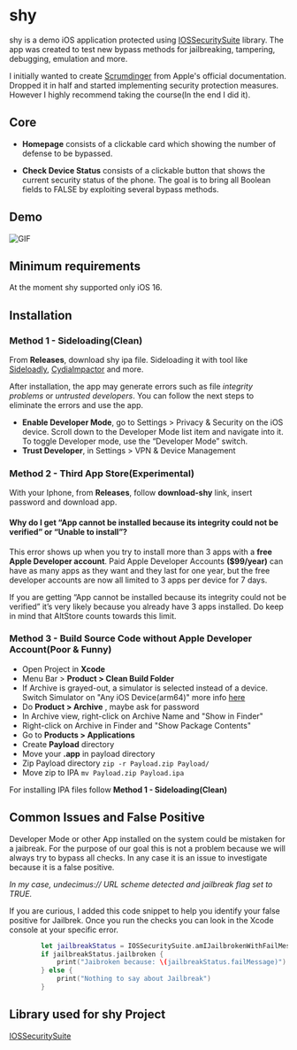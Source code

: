 # shy

shy is a demo iOS application protected using [IOSSecuritySuite](https://github.com/securing/IOSSecuritySuite) library. The app was created to test new bypass methods for jailbreaking, tampering, debugging, emulation and more.

I initially wanted to create [Scrumdinger](https://developer.apple.com/tutorials/app-dev-training/getting-started-with-scrumdinger) from Apple's official documentation. Dropped it in half and started implementing security protection measures. However I highly recommend taking the course(In the end I did it).

## Core

+ **Homepage** consists of a clickable card which showing the number of defense to be bypassed.

+ **Check Device Status** consists of a clickable button that shows the current security status of the phone. The goal is to bring all Boolean fields to FALSE by exploiting several bypass methods.

## Demo

![GIF](https://media.giphy.com/media/v1.Y2lkPTc5MGI3NjExMmYzY2M4NmYwYjQyNDA2YTBjMTMxMzAwMTkzY2I3MmNmOTYwOGY3MSZlcD12MV9pbnRlcm5hbF9naWZzX2dpZklkJmN0PWc/sVh7YKFzx59tOJI0BV/giphy.gif)

## Minimum requirements

At the moment shy supported only iOS 16.

## Installation

### Method 1 - Sideloading(Clean)

From **Releases**, download shy ipa file. Sideloading it with tool like [Sideloadly](https://sideloadly.io/), [CydiaImpactor](http://www.cydiaimpactor.com/) and more.

After installation, the app may generate errors such as file *integrity problems* or *untrusted developers*. You can follow the next steps to eliminate the errors and use the app.

+ **Enable Developer Mode**, go to Settings > Privacy & Security on the iOS device. Scroll down to the Developer Mode list item and navigate into it. To toggle Developer mode, use the “Developer Mode” switch.
+ **Trust Developer**, in Settings > VPN & Device Management

### Method 2 - Third App Store(Experimental)

With your Iphone, from **Releases**, follow **download-shy** link, insert password and download app.

#### Why do I get “App cannot be installed because its integrity could not be verified” or “Unable to install”?

This error shows up when you try to install more than 3 apps with a **free Apple Developer account**. Paid Apple Developer Accounts **($99/year)** can have as many apps as they want and they last for one year, but the free developer accounts are now all limited to 3 apps per device for 7 days.

If you are getting “App cannot be installed because its integrity could not be verified” it’s very likely because you already have 3 apps installed. Do keep in mind that AltStore counts towards this limit.

### Method 3 - Build Source Code without Apple Developer Account(Poor & Funny)

+ Open Project in **Xcode**
+ Menu Bar > **Product > Clean Build Folder**
+ If Archive is grayed-out, a simulator is selected instead of a device. Switch Simulator on "Any iOS Device(arm64)" more info [here](https://developer.apple.com/forums/thread/73107)
+ Do **Product > Archive** , maybe ask for password
+ In Archive view, right-click on Archive Name and "Show in Finder"
+ Right-click on Archive in Finder and "Show Package Contents"
+ Go to **Products > Applications**
+ Create **Payload** directory
+ Move your **.app** in payload directory
+ Zip Payload directory `zip -r Payload.zip Payload/`
+ Move zip to IPA `mv Payload.zip Payload.ipa`

For installing IPA files follow **Method 1 - Sideloading(Clean)**

## Common Issues and False Positive

Developer Mode or other App installed on the system could be mistaken for a jaibreak. For the purpose of our goal this is not a problem because we will always try to bypass all checks. In any case it is an issue to investigate because it is a false positive.

*In my case, undecimus:// URL scheme detected and jailbreak flag set to TRUE.*

If you are curious, I added this code snippet to help you identify your false positive for Jailbrek. Once you run the checks you can look in the Xcode console at your specific error.

```swift
        let jailbreakStatus = IOSSecuritySuite.amIJailbrokenWithFailMessage()
        if jailbreakStatus.jailbroken {
            print("Jaibroken because: \(jailbreakStatus.failMessage)")
        } else {
            print("Nothing to say about Jailbreak")
        }
```

## Library used for shy Project

[IOSSecuritySuite](https://github.com/securing/IOSSecuritySuite)
